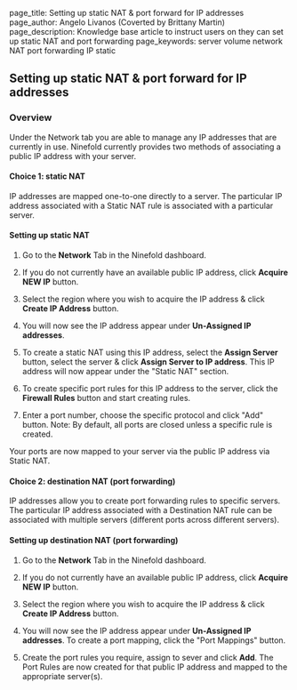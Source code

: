 page_title:       Setting up static NAT & port forward for IP addresses
page_author:      Angelo Livanos (Coverted by Brittany Martin)
page_description: Knowledge base article to instruct users on they can set up static NAT and port forwarding page_keywords:    server volume network NAT port forwarding IP static

## Setting up static NAT & port forward for IP addresses

### Overview

Under the Network tab you are able to manage any IP addresses that are currently in use. Ninefold currently provides two methods of associating a public IP address with your server.

#### Choice 1: static NAT 

IP addresses are mapped one-to-one directly to a server. The particular IP address associated with a Static NAT rule is associated with a particular server.

#### Setting up static NAT

1. Go to the __Network__ Tab in the Ninefold dashboard. 

2. If you do not currently have an available public IP address, click __Acquire NEW IP__ button.

3. Select the region where you wish to acquire the IP address & click __Create IP Address__ button.

4. You will now see the IP address appear under __Un-Assigned IP addresses__.

5. To create a static NAT using this IP address, select the __Assign Server__ button, select the server & click __Assign Server to IP address__. This IP address will now appear under the "Static NAT" section.

6. To create specific port rules for this IP address to the server, click the __Firewall Rules__ button and start creating rules.

7. Enter a port number, choose the specific protocol and click "Add" button.  Note: By default, all ports are closed unless a specific rule is created.

Your ports are now mapped to your server via the public IP address via Static NAT.


#### Choice 2: destination NAT (port forwarding) 

IP addresses allow you to create port forwarding rules to specific servers. The particular IP address associated with a Destination NAT rule can be associated with multiple servers (different ports across different servers).
 
#### Setting up destination NAT (port forwarding) 

1. Go to the __Network__ Tab in the Ninefold dashboard. 

2. If you do not currently have an available public IP address, click __Acquire NEW IP__ button.

3. Select the region where you wish to acquire the IP address & click __Create IP Address__ button.

4. You will now see the IP address appear under __Un-Assigned IP addresses__. To create a port mapping, click the "Port Mappings" button.

5. Create the port rules you require, assign to sever and click __Add__. The Port Rules are now created for that public IP address and mapped to the appropriate server(s).
